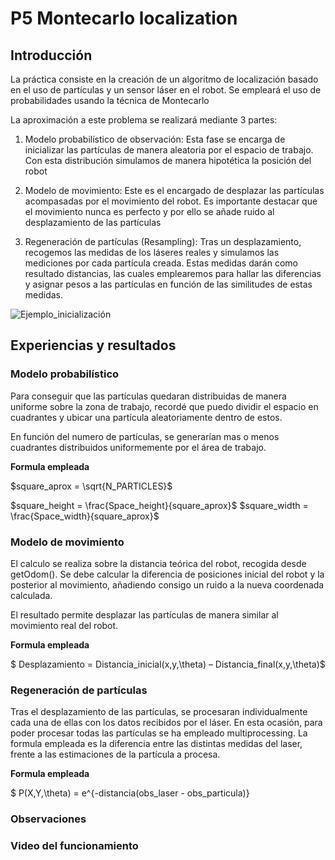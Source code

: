 # P5 Montecarlo localization

## Introducción

La práctica consiste en la creación de un algoritmo de localización basado en el uso de partículas y un sensor láser en el robot. Se empleará el uso de probabilidades usando la técnica de Montecarlo

La aproximación a este problema se realizará mediante 3 partes:

1. Modelo probabilístico de observación: Esta fase se encarga de inicializar las partículas de manera aleatoria por el espacio de trabajo. Con esta distribución simulamos de manera hipotética la posición del robot	

2. Modelo de movimiento: Este es el encargado de desplazar las partículas acompasadas por el movimiento del robot. Es importante destacar que el movimiento nunca es perfecto y por ello se añade ruido al desplazamiento de las partículas

3. Regeneración de partículas (Resampling): Tras un desplazamiento, recogemos las medidas de los láseres reales y simulamos las mediciones por cada partícula creada. Estas medidas darán como resultado distancias, las cuales emplearemos para hallar las diferencias y asignar pesos a las partículas en función de las similitudes de estas medidas.

![Ejemplo_inicialización](https://ars.els-cdn.com/content/image/1-s2.0-S0378475414000548-gr1.jpg)

## Experiencias y resultados

### Modelo probabilístico

Para conseguir que las partículas quedaran distribuidas de manera uniforme sobre la zona de trabajo, recordé que puedo dividir el espacio en cuadrantes y ubicar una partícula aleatoriamente dentro de estos.

En función del numero de partículas, se generarían mas o menos cuadrantes distribuidos uniformemente por el área de trabajo. 

**Formula empleada**

$square_aprox = \sqrt{N_PARTICLES}$

$square_height = \frac{Space_height}{square_aprox}$
$square_width = \frac{Space_width}{square_aprox}$

### Modelo de movimiento

El calculo se realiza sobre la distancia teórica del robot, recogida desde getOdom(). Se debe calcular la diferencia de posiciones inicial del robot y la posterior al movimiento, añadiendo consigo un ruido a la nueva coordenada calculada.

El resultado permite desplazar las partículas de manera similar al movimiento real del robot.

**Formula empleada**

$ Desplazamiento = Distancia_inicial(x,y,\theta) – Distancia_final(x,y,\theta)$

### Regeneración de partículas

Tras el desplazamiento de las partículas, se procesaran individualmente cada una de ellas con los datos recibidos por el láser. En esta ocasión, para poder procesar todas las partículas se ha empleado multiprocessing. La formula empleada es la diferencia entre las distintas medidas del laser, frente a las estimaciones de la partícula a procesa.

**Formula empleada**

$ P(X,Y,\theta) = e^{-distancia(obs_laser - obs_particula)}

### Observaciones



### Video del funcionamiento
